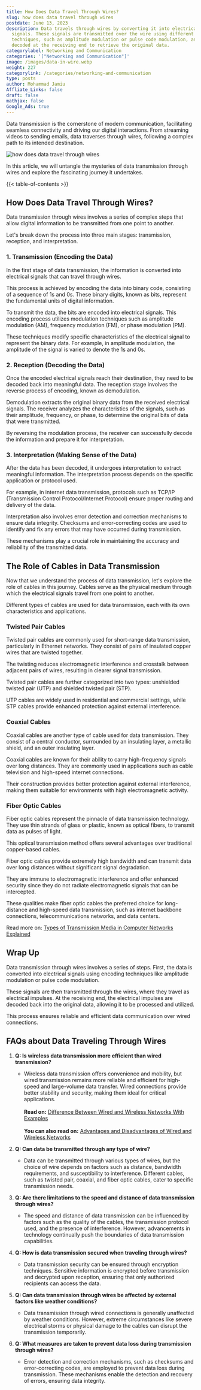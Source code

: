 ```yaml
---
title: How Does Data Travel Through Wires?
slug: how does data travel through wires
postdate: June 13, 2023
description: Data travels through wires by converting it into electrical
  signals. These signals are transmitted over the wire using different encoding
  techniques, such as amplitude modulation or pulse code modulation, and are
  decoded at the receiving end to retrieve the original data.
categorylabel: Networking and Communication
categories: '["Networking and Communication"]'
image: /images/data-in-wire.webp
weight: 227
categorylink: /categories/networking-and-communication
type: posts
author: Mohammad Jamiu
Affliate_Links: false
draft: false
mathjax: false
Google_Ads: true
---
```

Data transmission is the cornerstone of modern communication, facilitating seamless connectivity and driving our digital interactions. From streaming videos to sending emails, data traverses through wires, following a complex path to its intended destination.

![how does data travel through wires](/images/data-in-wire.webp "how does data travel through wires")

In this article, we will untangle the mysteries of data transmission through wires and explore the fascinating journey it undertakes. 

{{< table-of-contents >}}

## **How Does Data Travel Through Wires?**

Data transmission through wires involves a series of complex steps that allow digital information to be transmitted from one point to another. 

Let's break down the process into three main stages: transmission, reception, and interpretation.

### **1. Transmission (Encoding the Data)**

In the first stage of data transmission, the information is converted into electrical signals that can travel through wires. 

This process is achieved by encoding the data into binary code, consisting of a sequence of 1s and 0s. These binary digits, known as bits, represent the fundamental units of digital information.

To transmit the data, the bits are encoded into electrical signals. This encoding process utilizes modulation techniques such as amplitude modulation (AM), frequency modulation (FM), or phase modulation (PM). 

These techniques modify specific characteristics of the electrical signal to represent the binary data. For example, in amplitude modulation, the amplitude of the signal is varied to denote the 1s and 0s.

### **2. Reception (Decoding the Data)**

Once the encoded electrical signals reach their destination, they need to be decoded back into meaningful data. The reception stage involves the reverse process of encoding, known as demodulation. 

Demodulation extracts the original binary data from the received electrical signals. The receiver analyzes the characteristics of the signals, such as their amplitude, frequency, or phase, to determine the original bits of data that were transmitted. 

By reversing the modulation process, the receiver can successfully decode the information and prepare it for interpretation.

### **3. Interpretation (Making Sense of the Data)**

After the data has been decoded, it undergoes interpretation to extract meaningful information. The interpretation process depends on the specific application or protocol used. 

For example, in internet data transmission, protocols such as TCP/IP (Transmission Control Protocol/Internet Protocol) ensure proper routing and delivery of the data.

Interpretation also involves error detection and correction mechanisms to ensure data integrity. Checksums and error-correcting codes are used to identify and fix any errors that may have occurred during transmission. 

These mechanisms play a crucial role in maintaining the accuracy and reliability of the transmitted data.

## **The Role of Cables in Data Transmission**

Now that we understand the process of data transmission, let's explore the role of cables in this journey. Cables serve as the physical medium through which the electrical signals travel from one point to another. 

Different types of cables are used for data transmission, each with its own characteristics and applications.

### **Twisted Pair Cables**

Twisted pair cables are commonly used for short-range data transmission, particularly in Ethernet networks. They consist of pairs of insulated copper wires that are twisted together. 

The twisting reduces electromagnetic interference and crosstalk between adjacent pairs of wires, resulting in clearer signal transmission.

Twisted pair cables are further categorized into two types: unshielded twisted pair (UTP) and shielded twisted pair (STP). 

UTP cables are widely used in residential and commercial settings, while STP cables provide enhanced protection against external interference.

### **Coaxial Cables**

Coaxial cables are another type of cable used for data transmission. They consist of a central conductor, surrounded by an insulating layer, a metallic shield, and an outer insulating layer. 

Coaxial cables are known for their ability to carry high-frequency signals over long distances. They are commonly used in applications such as cable television and high-speed internet connections. 

Their construction provides better protection against external interference, making them suitable for environments with high electromagnetic activity.

### **Fiber Optic Cables**

Fiber optic cables represent the pinnacle of data transmission technology. They use thin strands of glass or plastic, known as optical fibers, to transmit data as pulses of light. 

This optical transmission method offers several advantages over traditional copper-based cables.

Fiber optic cables provide extremely high bandwidth and can transmit data over long distances without significant signal degradation. 

They are immune to electromagnetic interference and offer enhanced security since they do not radiate electromagnetic signals that can be intercepted.

These qualities make fiber optic cables the preferred choice for long-distance and high-speed data transmission, such as internet backbone connections, telecommunications networks, and data centers.

Read more on: [Types of Transmission Media in Computer Networks Explained](/networking/types-of-transmission-media-in-computer-networks/)

## **Wrap Up**

Data transmission through wires involves a series of steps. First, the data is converted into electrical signals using encoding techniques like amplitude modulation or pulse code modulation. 

These signals are then transmitted through the wires, where they travel as electrical impulses. At the receiving end, the electrical impulses are decoded back into the original data, allowing it to be processed and utilized. 

This process ensures reliable and efficient data communication over wired connections.

## **FAQs about Data Traveling Through Wires**

1. **Q: Is wireless data transmission more efficient than wired transmission?**

   * Wireless data transmission offers convenience and mobility, but wired transmission remains more reliable and efficient for high-speed and large-volume data transfer. Wired connections provide better stability and security, making them ideal for critical applications.\
     \
     **Read on:** [Difference Between Wired and Wireless Networks With Examples](/networking/difference-between-wired-and-wireless-network-with-examples/)\
     \
     **You can also read on:** [Advantages and Disadvantages of Wired and Wireless Networks](/networking/wired-and-wireless-network-advantages-and-disadvantages/)
2. **Q: Can data be transmitted through any type of wire?**

   * Data can be transmitted through various types of wires, but the choice of wire depends on factors such as distance, bandwidth requirements, and susceptibility to interference. Different cables, such as twisted pair, coaxial, and fiber optic cables, cater to specific transmission needs.
3. **Q: Are there limitations to the speed and distance of data transmission through wires?**

   * The speed and distance of data transmission can be influenced by factors such as the quality of the cables, the transmission protocol used, and the presence of interference. However, advancements in technology continually push the boundaries of data transmission capabilities.
4. **Q: How is data transmission secured when traveling through wires?**

   * Data transmission security can be ensured through encryption techniques. Sensitive information is encrypted before transmission and decrypted upon reception, ensuring that only authorized recipients can access the data.
5. **Q: Can data transmission through wires be affected by external factors like weather conditions?**

   * Data transmission through wired connections is generally unaffected by weather conditions. However, extreme circumstances like severe electrical storms or physical damage to the cables can disrupt the transmission temporarily.
6. **Q: What measures are taken to prevent data loss during transmission through wires?**

   * Error detection and correction mechanisms, such as checksums and error-correcting codes, are employed to prevent data loss during transmission. These mechanisms enable the detection and recovery of errors, ensuring data integrity.